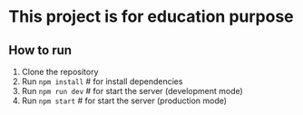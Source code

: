 # This project is for education purpose

## How to run

1. Clone the repository
2. Run `npm install` # for install dependencies
3. Run `npm run dev` # for start the server (development mode)
4. Run `npm start` # for start the server (production mode)
